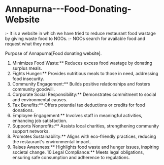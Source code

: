 # Annapurna---Food-Donating-Website
:- It is a website in which we have tried to reduce restaurant food wastage by giving waste food to NGOs.
:- NGOs search for available food and request what they need.

Purpose of Annapurna[Food donating website].

1. Minimizes Food Waste:** Reduces excess food wastage by donating surplus meals.
2. Fights Hunger:** Provides nutritious meals to those in need, addressing food insecurity.
3. Community Engagement:** Builds positive relationships and fosters community goodwill.
4. Corporate Social Responsibility:** Demonstrates commitment to social and environmental causes.
5. Tax Benefits:** Offers potential tax deductions or credits for food donations.
6. Employee Engagement:** Involves staff in meaningful activities, enhancing job satisfaction.
7. Supports Nonprofits:** Assists local charities, strengthening community support networks.
8. Promotes Sustainability:** Aligns with eco-friendly practices, reducing the restaurant's environmental impact.
9. Raises Awareness:** Highlights food waste and hunger issues, inspiring societal change.
10.Legal Compliance:** Meets legal obligations, ensuring safe consumption and adherence to regulations.

   
